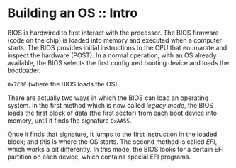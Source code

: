 # Building an OS :: Intro

BIOS is hardwired to first interact with the processor. The BIOS firmware (code on the chip) is loaded into memory and executed when a computer starts. The BIOS provides initial instructions to the CPU that enumarate and inspect the hardware (POST). In a normal operation, with an OS already available, the BIOS selects the first configured booting device and 
loads the bootloader.

`0x7C00` (where the BIOS loads the OS)

There are actually two ways in which the BIOS can load an operating system. In the first method which is now called *legacy mode*, the BIOS loads the first block of data (the first sector) from each boot device into memory, until it finds the signature `0xAA55`. 

Once it finds that signature, it jumps to the first instruction in the loaded block; and this is where the OS starts. The second method is called *EFI*, which works a bit differently. In this mode, the BIOS looks for a certain EFI partition on each device, which contains special EFI programs.
